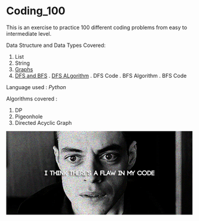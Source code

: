 # Coding_100

This is an exercise to practice  100 different coding problems from easy to intermediate level.

Data Structure and Data Types Covered: 
1. List
2. String
3. [Graphs](https://www.python-course.eu/graphs_python.php)
4. [DFS and BFS](https://eddmann.com/posts/depth-first-search-and-breadth-first-search-in-python/)
      . [DFS ALgorithm](https://www.youtube.com/watch?v=tlPuVe5Otio) 
      . DFS Code
      . BFS Algorithm 
      . BFS Code

Language used : _Python_

Algorithms covered :
1. DP
2. Pigeonhole
3. Directed Acyclic Graph


<img src="https://github.com/Adi1729/Coding_100/blob/master/Coding.gif">
